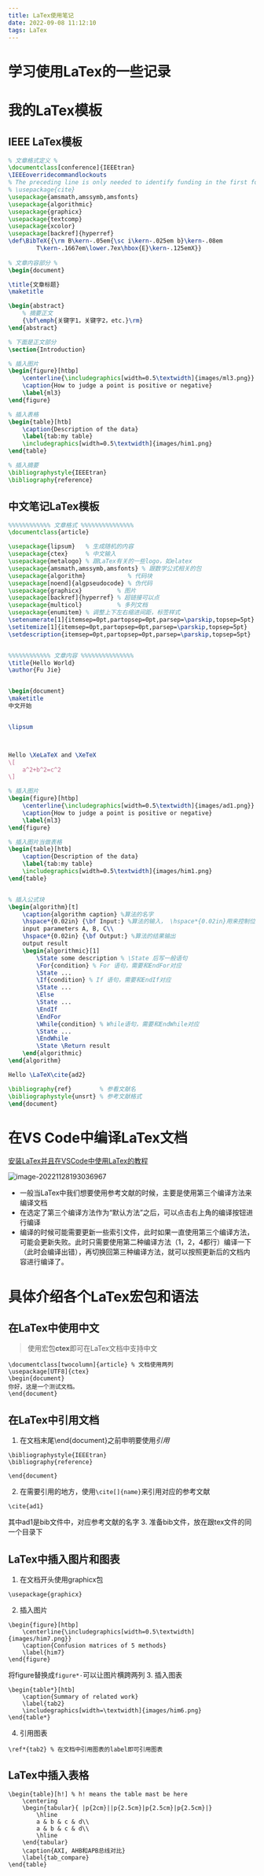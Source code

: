 ```yaml
---
title: LaTex使用笔记
date: 2022-09-08 11:12:10
tags: LaTex
---
```


# 学习使用LaTex的一些记录
<!--more-->

# 我的LaTex模板

## IEEE LaTex模板

```latex
% 文章格式定义 %
\documentclass[conference]{IEEEtran}
\IEEEoverridecommandlockouts
% The preceding line is only needed to identify funding in the first footnote. If that is unneeded, please comment it out.
% \usepackage{cite}
\usepackage{amsmath,amssymb,amsfonts}
\usepackage{algorithmic}
\usepackage{graphicx}
\usepackage{textcomp}
\usepackage{xcolor}
\usepackage[backref]{hyperref}
\def\BibTeX{{\rm B\kern-.05em{\sc i\kern-.025em b}\kern-.08em
		T\kern-.1667em\lower.7ex\hbox{E}\kern-.125emX}}
		
% 文章内容部分 %	
\begin{document}

\title{文章标题}
\maketitle

\begin{abstract}
	% 摘要正文
	{\bf\emph{关键字1，关键字2，etc.}\rm}
\end{abstract}

% 下面是正文部分
\section{Introduction}

% 插入图片
\begin{figure}[htbp]
	\centerline{\includegraphics[width=0.5\textwidth]{images/ml3.png}}
	\caption{How to judge a point is positive or negative}
	\label{ml3}
\end{figure}

% 插入表格
\begin{table}[htb]
	\caption{Description of the data}
	\label{tab:my table}
	\includegraphics[width=0.5\textwidth]{images/him1.png}
\end{table}

% 插入摘要
\bibliographystyle{IEEEtran}
\bibliography{reference}
```



## 中文笔记LaTex模板

```latex
%%%%%%%%%%%% 文章格式 %%%%%%%%%%%%%%%
\documentclass{article}

\usepackage{lipsum}   % 生成随机的内容
\usepackage{ctex}     % 中文输入
\usepackage{metalogo} % 跟LaTex有关的一些logo，如elatex
\usepackage{amsmath,amssymb,amsfonts} % 跟数学公式相关的包
\usepackage{algorithm}            % 代码块
\usepackage[noend]{algpseudocode} % 伪代码
\usepackage{graphicx}          % 图片
\usepackage[backref]{hyperref} % 超链接可以点
\usepackage{multicol}          % 多列文档
\usepackage{enumitem} % 调整上下左右缩进间距，标签样式
\setenumerate[1]{itemsep=0pt,partopsep=0pt,parsep=\parskip,topsep=5pt}
\setitemize[1]{itemsep=0pt,partopsep=0pt,parsep=\parskip,topsep=5pt}
\setdescription{itemsep=0pt,partopsep=0pt,parsep=\parskip,topsep=5pt}


%%%%%%%%%%%% 文章内容 %%%%%%%%%%%%%%%
\title{Hello World}
\author{Fu Jie}


\begin{document}
\maketitle
中文开始


\lipsum



Hello \XeLaTeX and \XeTeX
\[
    a^2+b^2=c^2
\]

% 插入图片
\begin{figure}[htbp]
    \centerline{\includegraphics[width=0.5\textwidth]{images/ad1.png}}
    \caption{How to judge a point is positive or negative}
    \label{ml3}
\end{figure}

% 插入图片当做表格
\begin{table}[htb]
	\caption{Description of the data}
	\label{tab:my table}
	\includegraphics[width=0.5\textwidth]{images/him1.png}
\end{table}


% 插入公式块
\begin{algorithm}[t]
	\caption{algorithm caption} %算法的名字
	\hspace*{0.02in} {\bf Input:} %算法的输入， \hspace*{0.02in}用来控制位置，同时利用 \\ 进行换行
	input parameters A, B, C\\
	\hspace*{0.02in} {\bf Output:} %算法的结果输出
	output result
	\begin{algorithmic}[1]
		\State some description % \State 后写一般语句
		\For{condition} % For 语句，需要和EndFor对应
		\State ...
		\If{condition} % If 语句，需要和EndIf对应
		\State ...
		\Else
		\State ...
		\EndIf
		\EndFor
		\While{condition} % While语句，需要和EndWhile对应
		\State ...
		\EndWhile
		\State \Return result
	\end{algorithmic}
\end{algorithm}

Hello \LaTeX\cite{ad2}

\bibliography{ref}        % 参看文献名
\bibliographystyle{unsrt} % 参考文献格式
\end{document}
```
# 在VS Code中编译LaTex文档

[安装LaTex并且在VSCode中使用LaTex的教程](https://zhuanlan.zhihu.com/p/38178015)

![image-20221128193036967](https://s2.loli.net/2022/11/28/UxTSqdmVvRB6IYF.png)

- 一般当LaTex中我们想要使用参考文献的时候，主要是使用第三个编译方法来编译文档
- 在选定了第三个编译方法作为“默认方法”之后，可以点击右上角的编译按钮进行编译
- 编译的时候可能需要更新一些索引文件，此时如果一直使用第三个编译方法，可能会更新失败。此时只需要使用第二种编译方法（1，2，4都行）编译一下（此时会编译出错），再切换回第三种编译方法，就可以按照更新后的文档内容进行编译了。

# 具体介绍各个LaTex宏包和语法



## 在LaTex中使用中文
> 使用宏包**ctex**即可在LaTex文档中支持中文

```
\documentclass[twocolumn]{article} % 文档使用两列
\usepackage[UTF8]{ctex}
\begin{document}
你好，这是一个测试文档。
\end{document}
```

## 在LaTex中引用文档
1. 在文档末尾\end{document}之前申明要使用*引用*
```
\bibliographystyle{IEEEtran}
\bibliography{reference}

\end{document}
```
2. 在需要引用的地方，使用`\cite[]{name}`来引用对应的参考文献
```
\cite{ad1}
```
其中ad1是bib文件中，对应参考文献的名字
3. 准备bib文件，放在跟tex文件的同一个目录下

## LaTex中插入图片和图表
1. 在文档开头使用graphicx包
```
\usepackage{graphicx}
```
2. 插入图片
```
\begin{figure}[htbp]
	\centerline{\includegraphics[width=0.5\textwidth]{images/him7.png}}
	\caption{Confusion matrices of 5 methods}
	\label{him7}
\end{figure}
```
将figure替换成`figure*·`可以让图片横跨两列
3. 插入图表
```
\begin{table*}[htb]
	\caption{Summary of related work}
	\label{tab2}
	\includegraphics[width=\textwidth]{images/him6.png}
\end{table*}
```
4. 引用图表
```
\ref*{tab2} % 在文档中引用图表的label即可引用图表
```

## LaTex中插入表格
```
\begin{table}[h!] % h! means the table mast be here
    \centering
    \begin{tabular}{ |p{2cm}||p{2.5cm}|p{2.5cm}|p{2.5cm}|}
        \hline
        a & b & c & d\\
        a & b & c & d\\
        \hline
    \end{tabular}
    \caption{AXI, AHB和APB总线对比}
    \label{tab_compare}
\end{table}
```
